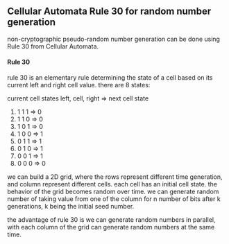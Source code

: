 ## Cellular Automata Rule 30 for random number generation

non-cryptographic pseudo-random number generation can be done using Rule 30 from Cellular Automata.

#### Rule 30

rule 30 is an elementary rule determining the state of a cell based on its current left and right cell value. there are 8 states:

current cell states left, cell, right => next cell state
1. 1 1 1 => 0
2. 1 1 0 => 0
3. 1 0 1 => 0
4. 1 0 0 => 1
5. 0 1 1 => 1
6. 0 1 0 => 1
7. 0 0 1 => 1
8. 0 0 0 => 0

we can build a 2D grid, where the rows represent different time generation, and column represent different cells. each cell has an initial cell state. the behavior of the grid becomes random over time. we can generate random number of taking value from one of the column for n number of bits after k generations, k being the initial seed number.

the advantage of rule 30 is we can generate random numbers in parallel, with each column of the grid can generate random numbers at the same time.